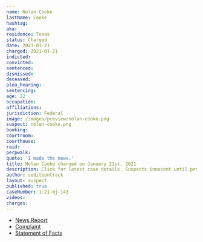 ```yaml
---
name: Nolan Cooke
lastName: Cooke
hashtag:
aka:
residence: Texas
status: Charged
date: 2021-01-21
charged: 2021-01-21
indicted:
convicted: 
sentenced: 
dismissed: 
deceased:
plea_hearing:
sentencing:
age: 22
occupation:
affiliations:
jurisdiction: Federal
image: /images/preview/nolan-cooke.png
suspect: nolan-cooke.png
booking:
courtroom:
courthouse:
raid:
perpwalk:
quote: 'I made the news.'
title: Nolan Cooke charged on January 21st, 2021
description: Click for latest case details. Suspects innocent until proven guilty.
author: seditiontrack
layout: suspect
published: true
caseNumber: 1:21-mj-143
videos:
charges:
---
```

- [News Report](https://lawandcrime.com/u-s-capitol-siege/texas-man-brought-his-girlfriend-with-him-to-take-on-the-revolution-at-capitol-documented-it-all-on-social-media-and-was-arrested/)
- [Complaint](https://www.justice.gov/opa/page/file/1358231/download)
- [Statement of Facts](https://www.justice.gov/opa/page/file/1358226/download)
